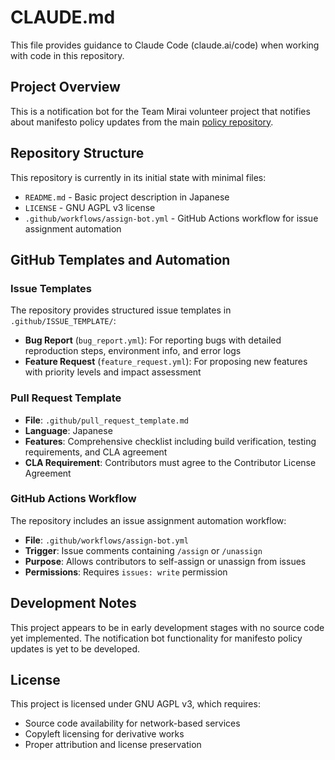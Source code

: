 # CLAUDE.md

This file provides guidance to Claude Code (claude.ai/code) when working with code in this
repository.

## Project Overview

This is a notification bot for the Team Mirai volunteer project that notifies about manifesto policy
updates from the main [policy repository](https://github.com/team-mirai/policy).

## Repository Structure

This repository is currently in its initial state with minimal files:

- `README.md` - Basic project description in Japanese
- `LICENSE` - GNU AGPL v3 license
- `.github/workflows/assign-bot.yml` - GitHub Actions workflow for issue assignment automation

## GitHub Templates and Automation

### Issue Templates

The repository provides structured issue templates in `.github/ISSUE_TEMPLATE/`:

- **Bug Report** (`bug_report.yml`): For reporting bugs with detailed reproduction steps,
  environment info, and error logs
- **Feature Request** (`feature_request.yml`): For proposing new features with priority levels and
  impact assessment

### Pull Request Template

- **File**: `.github/pull_request_template.md`
- **Language**: Japanese
- **Features**: Comprehensive checklist including build verification, testing requirements, and CLA
  agreement
- **CLA Requirement**: Contributors must agree to the Contributor License Agreement

### GitHub Actions Workflow

The repository includes an issue assignment automation workflow:

- **File**: `.github/workflows/assign-bot.yml`
- **Trigger**: Issue comments containing `/assign` or `/unassign`
- **Purpose**: Allows contributors to self-assign or unassign from issues
- **Permissions**: Requires `issues: write` permission

## Development Notes

This project appears to be in early development stages with no source code yet implemented. The
notification bot functionality for manifesto policy updates is yet to be developed.

## License

This project is licensed under GNU AGPL v3, which requires:

- Source code availability for network-based services
- Copyleft licensing for derivative works
- Proper attribution and license preservation
